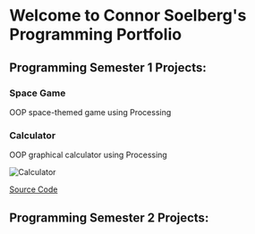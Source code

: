 # Welcome to Connor Soelberg's Programming Portfolio

## Programming Semester 1 Projects:

### Space Game

OOP space-themed game using Processing

### Calculator

OOP graphical calculator using Processing

![Calculator]()

[Source Code]()

## Programming Semester 2 Projects:
